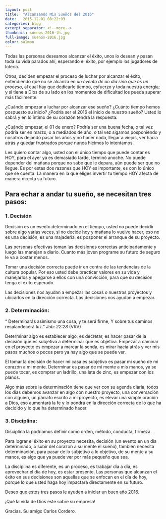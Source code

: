 ```yaml
---
layout: post
title:  "Alcanzando Mis Sueños del 2016"
date:   2015-12-01 08:22:03
categories: blog
excerpt_separator: <!--more-->
thumbnail: suenos-2016-th.jpg
full-image: suenos-2016.jpg
color: salmon
---
```

Todas las personas deseamos alcanzar el éxito, unos lo desean y pasan toda su vida parados ahí, esperando el éxito, por ejemplo los jugadores de lotería.  
<!--more-->

Otros, deciden empezar el proceso de luchar por alcanzar el éxito, entendiendo que no se alcanza en _un evento de un día sino que es un proceso_, al cual hay que dedicarle tiempo, esfuerzo y toda nuestra energía; y si tiene a Dios de su lado en los momentos de dificultad los pueda superar más fácilmente. 

¿Cuándo empezar a luchar por alcanzar ese sueño? ¿Cuánto tiempo hemos pospuesto su inicio? ¿Podría ser el 2016 el inicio de nuestro sueño? Usted lo sabrá y en lo íntimo de su corazón tendrá la respuesta. 

¿Cuándo empezar, el 01 de enero? Podría ser una buena fecha, o tal vez podría ser en marzo, o a mediados de año, o tal vez sigamos posponiendo y nosotros dejando pasar los años y no hacer nada, llegar a viejos, ver hacia atrás y quedar frustrados porque nunca hicimos lo intentamos. 

Les quiero contar algo, usted con el único tiempo que puede contar es HOY, para el ayer ya es demasiado tarde, terminó anoche. No puede depender del mañana porque no sabe que le depara, aún puede ser que no llegue. Es por estas dos razones que HOY es importante, es con lo único que se cuenta. La manera en la que eliges invertir tu tiempo HOY afecta de manera directa su futuro. 

## Para echar a andar tu sueño, se necesitan tres pasos:

### 1. Decisión

Decisión es un evento determinado en el tiempo, usted no puede decidir sobre algo varias veces, si no decide hoy y mañana lo vuelve hacer, eso no es una decisión, es una majadería, es posponer el arranque de su proyecto. 

Las personas efectivas toman las decisiones correctas anticipadamente y luego las manejan a diario. Cuanto más joven programe su futuro de seguro le va a costar menos. 

Tomar una decisión correcta puede ir en contra de las tendencias de la cultura popular. Por eso usted debe practicar valores en su vida y manejarlos y apegarse a ellos con una convicción, para que su decisión tenga el éxito esperado.  

Las decisiones nos ayudan a empezar las cosas o nuestros proyectos y ubicarlos en la dirección correcta. Las decisiones nos ayudan a empezar. 


### 2. Determinación: 

“ Determinarás asimismo una cosa, y te será firme,
Y sobre tus caminos resplandecerá luz.” _Job: 22:28_ (VRV)

Determinar algo es establecer algo, es decretar, es hacer pasar de la decisión que es subjetiva a determinar que es objetiva. Empezar a caminar en el proyecto es empezar a marcar la senda, es mirar hacia atrás y ver mis pasos muchos o pocos pero ya hay algo que se puede ver. 

El tomar la decisión de hacer mi casa es subjetivo es pasar mi sueño de mi corazón a mi mente. Determinar es pasar de mi mente a mis manos, ya se puede tocar, es comprar un ladrillo, una lata de zinc, es empezar con los planos.

Algo más sobre la determinación tiene que ver con su agenda diaria, todos los días debemos avanzar en algo con nuestro proyecto, una conversación con alguien, un párrafo escrito a mi proyecto, es elevar una simple oración a Dios, eso aumentará la fe y lo pondrá en la dirección correcta de lo que ha decidido y lo que ha determinado hacer. 

 
### 3. Disciplina:
Disciplina la podríamos definir como orden, método, conducta, firmeza.

Para lograr el éxito en su proyecto necesita, decisión (un evento en un día determinado, o subir del corazón a su mente el sueño), también necesita determinación, para pasar de lo subjetivo a lo objetivo, de su mente a su manos, es algo que ya puede ver por más pequeño que sea. 

La disciplina es diferente, es un proceso, es trabajar día a día, es aprovechar el día de hoy, es estar presente. Las personas que alcanzan el éxito en sus decisiones son aquellas que se enfocan en el día de hoy, porque lo que usted haga hoy impactará directamente en su futuro.  

Deseo que estos tres pasos le ayuden a iniciar un buen año 2016.

¡Qué la vida de Dios este sobre su empresa!

Gracias.
Su amigo Carlos Cordero. 